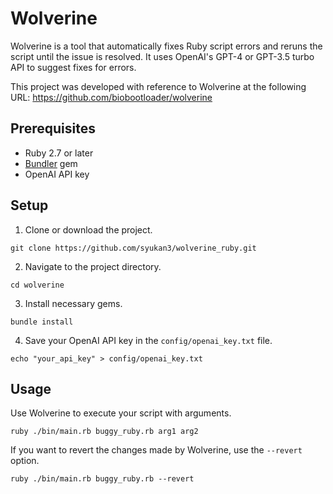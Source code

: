 # Wolverine

Wolverine is a tool that automatically fixes Ruby script errors and reruns the script until the issue is resolved. It uses OpenAI's GPT-4 or GPT-3.5 turbo API to suggest fixes for errors.

This project was developed with reference to Wolverine at the following URL: https://github.com/biobootloader/wolverine

## Prerequisites

- Ruby 2.7 or later
- [Bundler](https://bundler.io) gem
- OpenAI API key

## Setup

1. Clone or download the project.

`git clone https://github.com/syukan3/wolverine_ruby.git`

2. Navigate to the project directory.

`cd wolverine`

3. Install necessary gems.

`bundle install`

4. Save your OpenAI API key in the `config/openai_key.txt` file.

`echo "your_api_key" > config/openai_key.txt`

## Usage

Use Wolverine to execute your script with arguments.

`ruby ./bin/main.rb buggy_ruby.rb arg1 arg2`

If you want to revert the changes made by Wolverine, use the `--revert` option.

`ruby ./bin/main.rb buggy_ruby.rb --revert`


